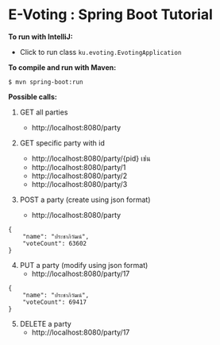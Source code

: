 # E-Voting : Spring Boot Tutorial

__To run with IntelliJ:__

  * Click to run class `ku.evoting.EvotingApplication`

__To compile and run with Maven:__

```$ mvn spring-boot:run```

__Possible calls:__

1. GET all parties
	- http://localhost:8080/party

2. GET specific party with id
	- http://localhost:8080/party/{pid} เช่น
	- http://localhost:8080/party/1
	- http://localhost:8080/party/2
	- http://localhost:8080/party/3

3. POST a party (create using json format)
	- http://localhost:8080/party

```
{
    "name": "ประชาภิวัฒน์",
    "voteCount": 63602
}
```

4. PUT a party (modify using json format)
	- http://localhost:8080/party/17

```
{
    "name": "ประชาภิวัฒน์",
    "voteCount": 69417
}
```

5. DELETE a party
	- http://localhost:8080/party/17
